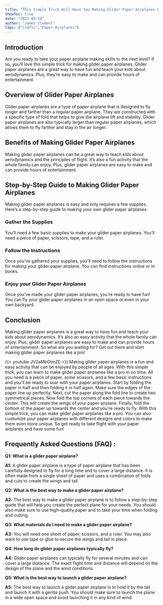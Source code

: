 ```yaml
---
title: "This Simple Trick Will Have You Making Glider Paper Airplanes Like a Pro!"
ShowToc: true 
date: "2023-09-29"
author: "James Clement" 
tags: ["Crafts","Paper Airplanes"]
---
```

## Introduction 

Are you ready to take your paper airplane making skills to the next level? If so, you’ll love this simple trick for making glider paper airplanes. Glider paper airplanes are a great way to have fun and teach your kids about aerodynamics. Plus, they’re easy to make and can provide hours of entertainment. 

## Overview of Glider Paper Airplanes

Glider paper airplanes are a type of paper airplane that is designed to fly longer and farther than a regular paper airplane. They are constructed with a specific type of fold that helps to give the airplane lift and stability. Glider paper airplanes are also typically larger than regular paper airplanes, which allows them to fly farther and stay in the air longer. 

## Benefits of Making Glider Paper Airplanes 

Making glider paper airplanes can be a great way to teach kids about aerodynamics and the principles of flight. It’s also a fun activity that the whole family can enjoy. Plus, glider paper airplanes are easy to make and can provide hours of entertainment. 

## Step-by-Step Guide to Making Glider Paper Airplanes

Making glider paper airplanes is easy and only requires a few supplies. Here’s a step-by-step guide to making your own glider paper airplanes: 

### Gather the Supplies

You’ll need a few basic supplies to make your glider paper airplanes. You’ll need a piece of paper, scissors, tape, and a ruler. 

### Follow the Instructions

Once you’ve gathered your supplies, you’ll need to follow the instructions for making your glider paper airplane. You can find instructions online or in books. 

### Enjoy your Glider Paper Airplanes

Once you’ve made your glider paper airplanes, you’re ready to have fun! You can fly your glider paper airplanes in an open space or even in your own backyard. 

## Conclusion 

Making glider paper airplanes is a great way to have fun and teach your kids about aerodynamics. It’s also an easy activity that the whole family can enjoy. Plus, glider paper airplanes are easy to make and can provide hours of entertainment. So what are you waiting for? Get out there and start making glider paper airplanes like a pro!

{{< youtube JV2aMbGtmZE >}} 
Making glider paper airplanes is a fun and easy activity that can be enjoyed by people of all ages. With this simple trick, you can learn to make glider paper airplanes like a pro in no time. All you need is a piece of paper, some scissors, and a few basic instructions and you'll be ready to soar with your paper airplanes. Start by folding the paper in half and then folding it in half again. Make sure the edges of the paper line up perfectly. Next, cut the paper along the fold line to create two symmetrical pieces. Now fold the top corners of each piece towards the center. This will create the wings of your paper airplane. Finally, fold the bottom of the paper up towards the center and you're ready to fly. With this simple trick, you can make glider paper airplanes like a pro. You can also customize your paper airplanes with different designs and colors to make them even more unique. So get ready to take flight with your paper airplanes and have some fun!

## Frequently Asked Questions (FAQ) :
**Q1: What is a glider paper airplane?**

**A1:** A glider paper airplane is a type of paper airplane that has been carefully designed to fly for a long time and to cover a large distance. It is often made from a single sheet of paper and uses a combination of folds and cuts to create the wings and tail.

**Q2: What is the best way to make a glider paper airplane?**

**A2:** The best way to make a glider paper airplane is to follow a step-by-step guide that will help you create the perfect plane for your needs. You should also make sure to use high-quality paper and to take your time when folding and cutting.

**Q3: What materials do I need to make a glider paper airplane?**

**A3:** You will need one sheet of paper, scissors, and a ruler. You may also want to use tape or glue to secure the wings and tail in place.

**Q4: How long do glider paper airplanes typically fly?**

**A4:** Glider paper airplanes can typically fly for several minutes and can cover a large distance. The exact flight time and distance will depend on the design of the plane and the wind conditions.

**Q5: What is the best way to launch a glider paper airplane?**

**A5:** The best way to launch a glider paper airplane is to hold it by the tail and launch it with a gentle push. You should make sure to launch the plane in a wide open space and avoid launching it in any kind of wind.





